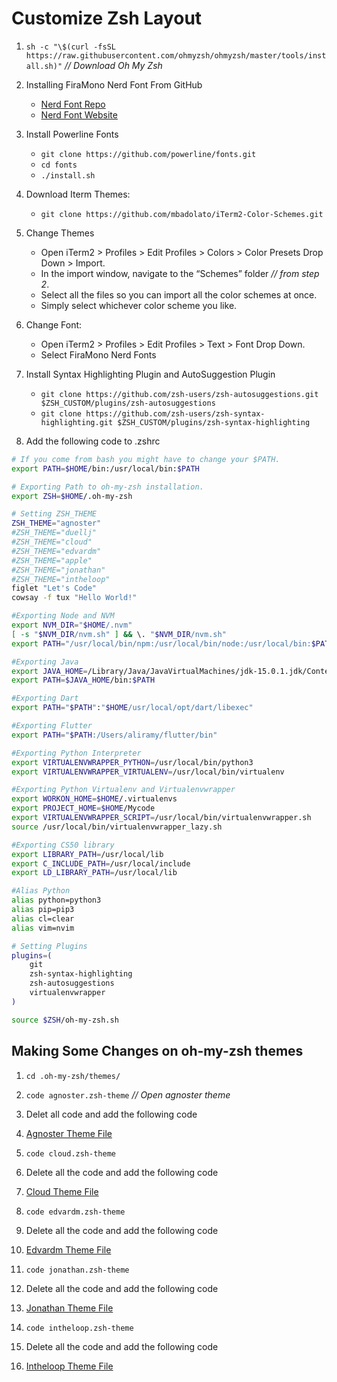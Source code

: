 # Customize Zsh Layout

1. `sh -c "\$(curl -fsSL https://raw.githubusercontent.com/ohmyzsh/ohmyzsh/master/tools/install.sh)"` _// Download Oh My Zsh_

2. Installing FiraMono Nerd Font From GitHub

   - [Nerd Font Repo](https://github.com/ryanoasis/nerd-fonts)
   - [Nerd Font Website](https://www.nerdfonts.com/)

3. Install Powerline Fonts

   - `git clone https://github.com/powerline/fonts.git`
   - `cd fonts`
   - `./install.sh`

4. Download Iterm Themes:

   - `git clone https://github.com/mbadolato/iTerm2-Color-Schemes.git`

5. Change Themes

   - Open iTerm2 > Profiles > Edit Profiles > Colors > Color Presets Drop Down > Import.
   - In the import window, navigate to the “Schemes” folder _// from step 2_.
   - Select all the files so you can import all the color schemes at once.
   - Simply select whichever color scheme you like.

6. Change Font:

   - Open iTerm2 > Profiles > Edit Profiles > Text > Font Drop Down.
   - Select FiraMono Nerd Fonts

7. Install Syntax Highlighting Plugin and AutoSuggestion Plugin

   - `git clone https://github.com/zsh-users/zsh-autosuggestions.git $ZSH_CUSTOM/plugins/zsh-autosuggestions`
   - `git clone https://github.com/zsh-users/zsh-syntax-highlighting.git $ZSH_CUSTOM/plugins/zsh-syntax-highlighting`

8. Add the following code to .zshrc

```bash
# If you come from bash you might have to change your $PATH.
export PATH=$HOME/bin:/usr/local/bin:$PATH

# Exporting Path to oh-my-zsh installation.
export ZSH=$HOME/.oh-my-zsh

# Setting ZSH_THEME
ZSH_THEME="agnoster"
#ZSH_THEME="duellj"
#ZSH_THEME="cloud"
#ZSH_THEME="edvardm"
#ZSH_THEME="apple"
#ZSH_THEME="jonathan"
#ZSH_THEME="intheloop"
figlet "Let's Code"
cowsay -f tux "Hello World!"

#Exporting Node and NVM
export NVM_DIR="$HOME/.nvm"
[ -s "$NVM_DIR/nvm.sh" ] && \. "$NVM_DIR/nvm.sh"
export PATH="/usr/local/bin/npm:/usr/local/bin/node:/usr/local/bin:$PATH"

#Exporting Java
export JAVA_HOME=/Library/Java/JavaVirtualMachines/jdk-15.0.1.jdk/Contents/Home
export PATH=$JAVA_HOME/bin:$PATH

#Exporting Dart
export PATH="$PATH":"$HOME/usr/local/opt/dart/libexec"

#Exporting Flutter
export PATH="$PATH:/Users/aliramy/flutter/bin"

#Exporting Python Interpreter
export VIRTUALENVWRAPPER_PYTHON=/usr/local/bin/python3
export VIRTUALENVWRAPPER_VIRTUALENV=/usr/local/bin/virtualenv

#Exporting Python Virtualenv and Virtualenvwrapper
export WORKON_HOME=$HOME/.virtualenvs
export PROJECT_HOME=$HOME/Mycode
export VIRTUALENVWRAPPER_SCRIPT=/usr/local/bin/virtualenvwrapper.sh
source /usr/local/bin/virtualenvwrapper_lazy.sh

#Exporting CS50 library
export LIBRARY_PATH=/usr/local/lib
export C_INCLUDE_PATH=/usr/local/include
export LD_LIBRARY_PATH=/usr/local/lib

#Alias Python
alias python=python3
alias pip=pip3
alias cl=clear
alias vim=nvim

# Setting Plugins
plugins=(
    git
    zsh-syntax-highlighting
    zsh-autosuggestions
    virtualenvwrapper
)

source $ZSH/oh-my-zsh.sh
```

## Making Some Changes on oh-my-zsh themes

1. `cd .oh-my-zsh/themes/`
2. `code agnoster.zsh-theme` _// Open agnoster theme_
3. Delet all code and add the following code
4. [Agnoster Theme File](/AwesomeZsh/themes/agnoster.zsh)

5. `code cloud.zsh-theme`
6. Delete all the code and add the following code
7. [Cloud Theme File](/AwesomeZsh/themes/cloud.zsh)

8. `code edvardm.zsh-theme`
9. Delete all the code and add the following code
10. [Edvardm Theme File](/AwesomeZsh/themes/edvardm.zsh)

11. `code jonathan.zsh-theme`
12. Delete all the code and add the following code
13. [Jonathan Theme File](/AwesomeZsh/themes/jonathan.zsh)

14. `code intheloop.zsh-theme`
15. Delete all the code and add the following code
16. [Intheloop Theme File](/AwesomeZsh/themes/intheloop.zsh)
